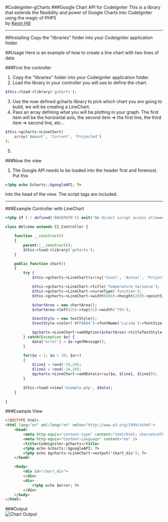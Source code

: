 #Codeigniter-gCharts
###Google Chart API for CodeIgniter
This is a library that extends the flexibility and power of Google Charts into CodeIgniter using the magic of PHP5  
by [Kevin Hill](http://khilldesigns.site11.com)

 - - -

##Installing
Copy the "libraries" folder into your Codeigniter application folder.

##Usage
Here is an example of how to create a line chart with two lines of data

###First the controller
1. Copy the "libraries" folder into your Codeigniter application folder.
2. Load the library in your controller you will use to define the chart.  
```php
$this->load->library('gcharts');
```
3. Use the now defined gcharts library to pick which chart you are going to build, we will be creating a LineChart.
4. Pass an array defining what you will be plotting in your graph. The first item will be the horizontal axis, the second item => the first line, the third item => second line, etc...  
```php
$this->gcharts->LineChart(
    array('Amount', 'Current', 'Projected')
);
```
5. 


###Now the view
1. The Google API needs to be loaded into the header first and foremost. Put this
```php
<?php echo Gcharts::$googleAPI; ?>
```
into the head of the view. The script tags are included.

 - - -

###Example Controller with LineChart  
```php
<?php if ( ! defined('BASEPATH')) exit('No direct script access allowed');

class Welcome extends CI_Controller {

    function __construct()
    {
        parent::__construct();
        $this->load->library('gcharts');
    }

    public function chart()
    {
        try {
            $this->gcharts->LineChart(array('Count', 'Actual', 'Projected'));

            $this->gcharts->LineChart->title('Temperature Variance');
            $this->gcharts->LineChart->curveType('function');
            $this->gcharts->LineChart->width(800)->height(250)->pointSize(2)->lineWidth(2);

            $chartArea = new chartArea();
            $chartArea->left(25)->top(25)->width('75%');

            $textStyle = new textStyle();
            $textStyle->color('#FF0A04')->fontName('Lucida')->fontSize(18);

            $gcharts->LineChart->addOption($chartArea)->titleTextStyle($textStyle);
        } catch(Exception $e) {
            data['error'] = $e->getMessage();
        }

        for($a = 1; $a < 10; $a++)
        {
            $line1 = rand(-20,20);
            $line2 = rand(-20,20);
            $gcharts->LineChart->addData(array($a, $line1, $line2));
        }

        $this->load->view('example.php', $data);
    }
    
}
```


###Example View
```html
<!DOCTYPE html>
<html lang="en" xml:lang="en" xmlns="http://www.w3.org/1999/xhtml">
    <head>
        <meta http-equiv="content-type" content="text/html; charset=UTF-8" />
        <meta http-equiv="Content-Language" content="en" />
        <title>Codeigniter-gCharts</title>
        <?php echo Gcharts::$googleAPI; ?>
        <?php echo $gcharts->LineChart->output('chart_div'); ?>
    </head>

    <body>
        <div id="chart_div">
        </div>
        <div>
            <?php echo $error; ?>
        </div>
    </body>
</html>
```

###Output  
![Chart Output](http://i.imgur.com/Eojy0zu.png)